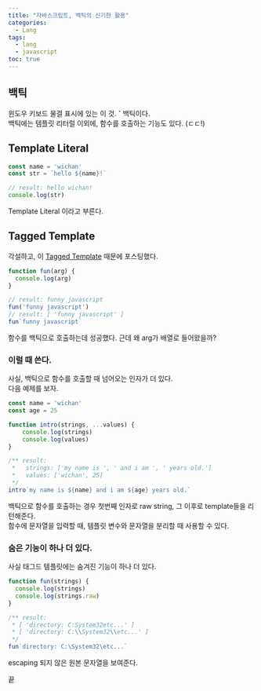 ```yaml
---
title: "자바스크립트, 백틱의 신기한 활용"
categories: 
  - Lang
tags:
  - lang
  - javascript
toc: true
---
```


## 백틱
윈도우 키보드 물결 표시에 있는 이 것. **`** 백틱이다.  
백틱에는 템플릿 리터럴 이외에, 함수를 호출하는 기능도 있다. (ㄷㄷ!)  

## Template Literal
``` javascript
const name = 'wichan'
const str = `hello ${name}!`

// result: hello wichan!
console.log(str)
```
Template Literal 이라고 부른다.  

## Tagged Template
각설하고, 이 [Tagged Template](https://tc39wiki.calculist.org/es6/template-strings/) 때문에 포스팅했다.  
``` javascript
function fun(arg) {
  console.log(arg)
}

// result: funny javascript
fun('funny javascript')
// result: [ 'funny javascript' ]
fun`funny javascript`
```
함수를 백틱으로 호출하는데 성공했다. 근데 왜 arg가 배열로 들어왔을까?  

### 이럴 때 쓴다.
사실, 백틱으로 함수를 호출할 때 넘어오는 인자가 더 있다.  
다음 예제를 보자.  
``` javascript
const name = 'wichan'
const age = 25

function intro(strings, ...values) {
    console.log(strings)
    console.log(values)
}

/** result:
 *   strings: ['my name is ', ' and i am ', ' years old.']
 *   values: ['wichan', 25]
 */
intro`my name is ${name} and i am ${age} years old.`
```

백틱으로 함수를 호출하는 경우 첫번째 인자로 raw string, 그 이후로 template들을 리턴해준다.  
함수에 문자열을 입력할 때, 템플릿 변수와 문자열을 분리할 때 사용할 수 있다.  

### 숨은 기능이 하나 더 있다.  
사실 태그드 템플릿에는 숨겨진 기능이 하나 더 있다.  
``` javascript
function fun(strings) {
  console.log(strings)
  console.log(strings.raw)
}

/** result:
 * [ 'directory: C:System32etc...' ]
 * [ 'directory: C:\\System32\\etc...' ]
 */
fun`directory: C:\System32\etc...`
```

escaping 되지 않은 원본 문자열을 보여준다.  

끝